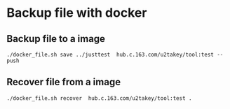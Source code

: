 # Backup file with docker


## Backup file to a image

```
./docker_file.sh save ../justtest  hub.c.163.com/u2takey/tool:test --push
```


## Recover file from a image

```
./docker_file.sh recover  hub.c.163.com/u2takey/tool:test .
```